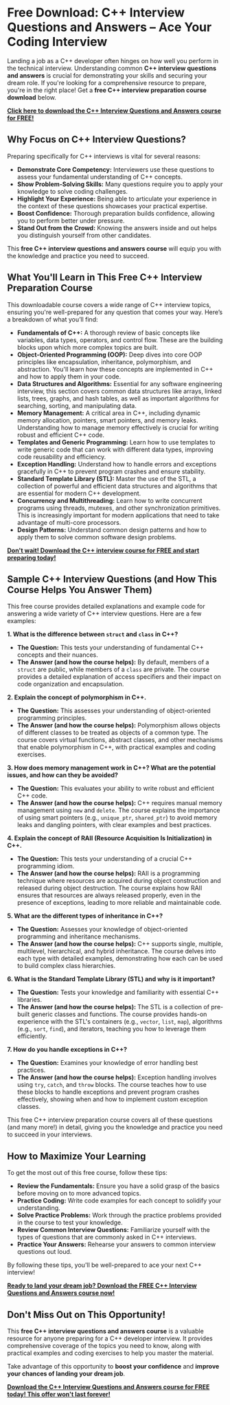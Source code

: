 # Free Download: C++ Interview Questions and Answers – Ace Your Coding Interview

Landing a job as a C++ developer often hinges on how well you perform in the technical interview. Understanding common **C++ interview questions and answers** is crucial for demonstrating your skills and securing your dream role. If you're looking for a comprehensive resource to prepare, you're in the right place! Get a **free C++ interview preparation course download** below.

[**Click here to download the C++ Interview Questions and Answers course for FREE!**](https://udemywork.com/cpp-interview-questions-and-answers)

## Why Focus on C++ Interview Questions?

Preparing specifically for C++ interviews is vital for several reasons:

*   **Demonstrate Core Competency:** Interviewers use these questions to assess your fundamental understanding of C++ concepts.
*   **Show Problem-Solving Skills:** Many questions require you to apply your knowledge to solve coding challenges.
*   **Highlight Your Experience:** Being able to articulate your experience in the context of these questions showcases your practical expertise.
*   **Boost Confidence:** Thorough preparation builds confidence, allowing you to perform better under pressure.
*   **Stand Out from the Crowd:** Knowing the answers inside and out helps you distinguish yourself from other candidates.

This **free C++ interview questions and answers course** will equip you with the knowledge and practice you need to succeed.

## What You'll Learn in This Free C++ Interview Preparation Course

This downloadable course covers a wide range of C++ interview topics, ensuring you're well-prepared for any question that comes your way. Here’s a breakdown of what you’ll find:

*   **Fundamentals of C++:** A thorough review of basic concepts like variables, data types, operators, and control flow. These are the building blocks upon which more complex topics are built.
*   **Object-Oriented Programming (OOP):** Deep dives into core OOP principles like encapsulation, inheritance, polymorphism, and abstraction. You'll learn how these concepts are implemented in C++ and how to apply them in your code.
*   **Data Structures and Algorithms:** Essential for any software engineering interview, this section covers common data structures like arrays, linked lists, trees, graphs, and hash tables, as well as important algorithms for searching, sorting, and manipulating data.
*   **Memory Management:** A critical area in C++, including dynamic memory allocation, pointers, smart pointers, and memory leaks. Understanding how to manage memory effectively is crucial for writing robust and efficient C++ code.
*   **Templates and Generic Programming:** Learn how to use templates to write generic code that can work with different data types, improving code reusability and efficiency.
*   **Exception Handling:** Understand how to handle errors and exceptions gracefully in C++ to prevent program crashes and ensure stability.
*   **Standard Template Library (STL):** Master the use of the STL, a collection of powerful and efficient data structures and algorithms that are essential for modern C++ development.
*   **Concurrency and Multithreading:** Learn how to write concurrent programs using threads, mutexes, and other synchronization primitives. This is increasingly important for modern applications that need to take advantage of multi-core processors.
*   **Design Patterns:** Understand common design patterns and how to apply them to solve common software design problems.

[**Don't wait! Download the C++ interview course for FREE and start preparing today!**](https://udemywork.com/cpp-interview-questions-and-answers)

## Sample C++ Interview Questions (and How This Course Helps You Answer Them)

This free course provides detailed explanations and example code for answering a wide variety of C++ interview questions. Here are a few examples:

**1. What is the difference between `struct` and `class` in C++?**

*   **The Question:** This tests your understanding of fundamental C++ concepts and their nuances.
*   **The Answer (and how the course helps):** By default, members of a `struct` are public, while members of a `class` are private. The course provides a detailed explanation of access specifiers and their impact on code organization and encapsulation.

**2. Explain the concept of polymorphism in C++.**

*   **The Question:** This assesses your understanding of object-oriented programming principles.
*   **The Answer (and how the course helps):** Polymorphism allows objects of different classes to be treated as objects of a common type. The course covers virtual functions, abstract classes, and other mechanisms that enable polymorphism in C++, with practical examples and coding exercises.

**3. How does memory management work in C++? What are the potential issues, and how can they be avoided?**

*   **The Question:** This evaluates your ability to write robust and efficient C++ code.
*   **The Answer (and how the course helps):** C++ requires manual memory management using `new` and `delete`. The course explains the importance of using smart pointers (e.g., `unique_ptr`, `shared_ptr`) to avoid memory leaks and dangling pointers, with clear examples and best practices.

**4. Explain the concept of RAII (Resource Acquisition Is Initialization) in C++.**

*   **The Question:** This tests your understanding of a crucial C++ programming idiom.
*   **The Answer (and how the course helps):** RAII is a programming technique where resources are acquired during object construction and released during object destruction. The course explains how RAII ensures that resources are always released properly, even in the presence of exceptions, leading to more reliable and maintainable code.

**5. What are the different types of inheritance in C++?**

*   **The Question:** Assesses your knowledge of object-oriented programming and inheritance mechanisms.
*   **The Answer (and how the course helps):** C++ supports single, multiple, multilevel, hierarchical, and hybrid inheritance. The course delves into each type with detailed examples, demonstrating how each can be used to build complex class hierarchies.

**6. What is the Standard Template Library (STL) and why is it important?**

*   **The Question:** Tests your knowledge and familiarity with essential C++ libraries.
*   **The Answer (and how the course helps):** The STL is a collection of pre-built generic classes and functions. The course provides hands-on experience with the STL's containers (e.g., `vector`, `list`, `map`), algorithms (e.g., `sort`, `find`), and iterators, teaching you how to leverage them efficiently.

**7. How do you handle exceptions in C++?**

*   **The Question:** Examines your knowledge of error handling best practices.
*   **The Answer (and how the course helps):** Exception handling involves using `try`, `catch`, and `throw` blocks. The course teaches how to use these blocks to handle exceptions and prevent program crashes effectively, showing when and how to implement custom exception classes.

This free C++ interview preparation course covers all of these questions (and many more!) in detail, giving you the knowledge and practice you need to succeed in your interviews.

## How to Maximize Your Learning

To get the most out of this free course, follow these tips:

*   **Review the Fundamentals:** Ensure you have a solid grasp of the basics before moving on to more advanced topics.
*   **Practice Coding:** Write code examples for each concept to solidify your understanding.
*   **Solve Practice Problems:** Work through the practice problems provided in the course to test your knowledge.
*   **Review Common Interview Questions:** Familiarize yourself with the types of questions that are commonly asked in C++ interviews.
*   **Practice Your Answers:** Rehearse your answers to common interview questions out loud.

By following these tips, you'll be well-prepared to ace your next C++ interview!

[**Ready to land your dream job? Download the FREE C++ Interview Questions and Answers course now!**](https://udemywork.com/cpp-interview-questions-and-answers)

## Don't Miss Out on This Opportunity!

This **free C++ interview questions and answers course** is a valuable resource for anyone preparing for a C++ developer interview. It provides comprehensive coverage of the topics you need to know, along with practical examples and coding exercises to help you master the material.

Take advantage of this opportunity to **boost your confidence** and **improve your chances of landing your dream job**.

[**Download the C++ Interview Questions and Answers course for FREE today! This offer won't last forever!**](https://udemywork.com/cpp-interview-questions-and-answers)
